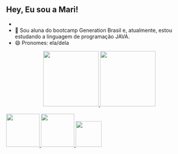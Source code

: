## Hey, Eu sou a Mari! 

- 
- 🔭 Sou aluna do bootcamp Generation Brasil e, atualmente, estou estudando a linguagem de programação JAVA.
- 😄 Pronomes: ela/dela 


<div align="center">
  <a href="https://github.com/Marianadsm">
  <img height="150em" src="https://github-readme-stats.vercel.app/api?username=Marianadsm&show_icons=true&theme=dracula&include_all_commits=true&count_private=true"/>
  <img height="150em" src="https://github-readme-stats.vercel.app/api/top-langs/?username=Marianadsm&layout=compact&langs_count=7&theme=dracula"/>
</div>

<div style="display: inline_block"><br>
<link rel="stylesheet" href="https://cdn.jsdelivr.net/gh/devicons/devicon@v2.15.1/devicon.min.css">
<img height = "90em" src="https://cdn.jsdelivr.net/gh/devicons/devicon/icons/java/java-original.svg" />
<img height = "90em" src="https://cdn.jsdelivr.net/gh/devicons/devicon/icons/mysql/mysql-original-wordmark.svg" />
<img height = "70em" src="https://cdn.jsdelivr.net/gh/devicons/devicon/icons/react/react-original-wordmark.svg" />
</div>

 
 
